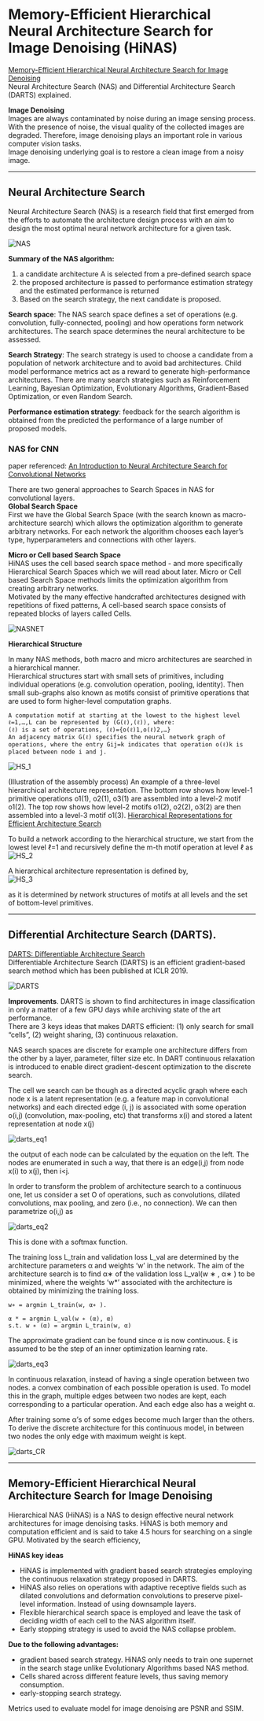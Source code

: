 # Memory-Efficient Hierarchical Neural Architecture Search for Image Denoising (HiNAS)  
[Memory-Efficient Hierarchical Neural Architecture Search for Image Denoising](https://arxiv.org/abs/1909.08228)  
Neural Architecture Search (NAS) and Differential Architecture Search (DARTS) explained.  

**Image Denoising**  
Images are always contaminated by noise during an image sensing process. With the presence of noise, the visual quality of the collected images are degraded. Therefore, image denoising plays an important role in various computer vision tasks.  
Image denoising underlying goal is to restore a clean image from a noisy image.  

-----

## Neural Architecture Search  
Neural Architecture Search (NAS) is a research field that first emerged from the efforts to automate the architecture design process with an aim to design the most optimal neural network architecture for a given task.  

![NAS](../assets/img-HiNAS/NAS_1.png)  

**Summary of the NAS algorithm:**  
<ol>
  <li> a candidate architecture A is selected from a pre-defined search space </li>  
  <li> the proposed architecture is passed to performance estimation strategy and the estimated performance is returned </li> 
  <li> Based on the search strategy, the next candidate is proposed.  </li>
</ol>

**Search space**: The NAS search space defines a set of operations (e.g. convolution, fully-connected, pooling) and how operations form network architectures. The search space determines the neural architecture to be assessed.  

**Search Strategy**: The search strategy is used to choose a candidate from a population of network architecture and to avoid bad architectures. Child model performance metrics act as a reward to generate high-performance architectures. There are many search strategies such as Reinforcement Learning, Bayesian Optimization, Evolutionary Algorithms, Gradient-Based Optimization, or even Random Search.  

**Performance estimation strategy**: feedback for the search algorithm is obtained from the predicted the performance of a large number of proposed models.  

### NAS for CNN  
paper referenced: [An Introduction to Neural Architecture Search for Convolutional Networks](https://arxiv.org/abs/2005.11074)  

There are two general approaches to Search Spaces in NAS for convolutional layers.  
	**Global Search Space**  
First we have the Global Search Space (with the search known as macro-architecture search) which allows the optimization algorithm to generate arbitrary networks. For each network the algorithm chooses each layer’s type, hyperparameters and connections with other layers.  

  **Micro or Cell based Search Space**  
HiNAS uses the cell based search space method - and more specifically Hierarchical Search Spaces which we will read about later. Micro or Cell based Search Space methods limits the optimization algorithm from creating arbitrary networks.  
Motivated by the many effective handcrafted architectures designed with repetitions of fixed patterns, A cell-based search space consists of repeated blocks of layers called Cells.  

![NASNET](../assets/img-HiNAS/NASNET.jpg)  

**Hierarchical Structure**  

In many NAS methods, both macro and micro architectures are searched in a hierarchical manner.  
Hierarchical structures start with small sets of primitives, including individual operations (e.g. convolution operation, pooling, identity). Then small sub-graphs also known as motifs consist of primitive operations that are used to form higher-level computation graphs. 

    A computation motif at starting at the lowest to the highest level ℓ=1,…,L can be represented by (G(ℓ),(ℓ)), where:
    (ℓ) is a set of operations, (ℓ)={o(ℓ)1,o(ℓ)2,…}
    An adjacency matrix G(ℓ) specifies the neural network graph of operations, where the entry Gij=k indicates that operation o(ℓ)k is placed between node i and j. 

![HS_1](../assets/img-HiNAS/HS_1.png)

(Illustration of the assembly process) An example of a three-level hierarchical architecture representation. The bottom row shows how level-1 primitive operations o1(1), o2(1), o3(1) are assembled into a level-2 motif o1(2). The top row shows how level-2 motifs o1(2), o2(2), o3(2) are then assembled into a level-3 motif o1(3). [Hierarchical Representations for Efficient Architecture Search](https://arxiv.org/abs/1711.00436)  

To build a network according to the hierarchical structure, we start from the lowest level ℓ=1 and recursively define the m-th motif operation at level ℓ as  
![HS_2](../assets/img-HiNAS/HS_2.png)  

A hierarchical architecture representation is defined by,  
![HS_3](../assets/img-HiNAS/HS_last.png)  

as it is determined by network structures of motifs at all levels and the set of bottom-level primitives.  

---

## Differential Architecture Search (DARTS). 
[DARTS: Differentiable Architecture Search](https://arxiv.org/abs/1806.09055)  
Differentiable Architecture Search (DARTS) is an efficient gradient-based search method which has been published at ICLR 2019.  

![DARTS](../assets/img-HiNAS/darts_1.png)  

**Improvements**. 
DARTS is shown to find architectures in image classification in only a matter of a few GPU days while archiving state of the art performance.  
There are 3 keys ideas that makes DARTS efficient: 
(1) only search for small “cells”, 
(2) weight sharing, 
(3) continuous relaxation. 

NAS search spaces are discrete for example one architecture differs from the other by a layer, parameter, filter size etc. In DART continuous relaxation is introduced to enable direct gradient-descent optimization to the discrete search.  

The cell we search can be though as a directed acyclic graph where each node x is a latent representation (e.g. a feature map in convolutional networks) and each directed edge (i, j) is associated with some operation o(i,j) (convolution, max-pooling, etc) that transforms x(i) and stored a latent representation at node x(j)  

![darts_eq1](../assets/img-HiNAS/Dart_eq1.png)  

the output of each node can be calculated by the equation on the left. The nodes are enumerated in such a way, that there is an edge(i,j) from node x(i) to x(j), then i<j.  

In order to transform the problem of architecture search to a continuous one, let us consider a set O of operations, such as convolutions, dilated convolutions, max pooling, and zero (i.e., no connection). We can then parametrize o(i,j) as  

![darts_eq2](../assets/img-HiNAS/dart_eq2.png)  

This is done with a softmax function.  

The training loss L_train and validation loss L_val are determined by the architecture parameters α and weights ‘w’ in the network. The aim of the architecture search is to find α∗ of the validation loss  L_val(w ∗ , α∗ ) to be minimized, where the weights ‘w*’ associated with the architecture is obtained by minimizing the training loss.  

    w∗ = argmin L_train(w, α∗ ).  

    α * = argmin L_val(w ∗ (α), α)
    s.t. w ∗ (α) = argmin L_train(w, α)

The approximate gradient can be found since α is now continuous. ξ is assumed to be the step of an inner optimization learning rate.

![darts_eq3](../assets/img-HiNAS/dart_eq3.png)  

In continuous relaxation, instead of having a single operation between two nodes. a convex combination of each possible operation is used. To model this in the graph, multiple edges between two nodes are kept, each corresponding to a particular operation. And each edge also has a weight α.  

After training some α’s of some edges become much larger than the others. To derive the discrete architecture for this continuous model, in between two nodes the only edge with maximum weight is kept.  

![darts_CR](../assets/img-HiNAS/dart_CR.png) 

---
## Memory-Efficient Hierarchical Neural Architecture Search for Image Denoising


Hierarchical NAS (HiNAS) is a NAS to design effective neural network architectures for image denoising tasks. HiNAS is both memory and computation efficient and is said to take 4.5 hours for searching on a single GPU. Motivated by the search efficiency, 

**HiNAS key ideas**  
* HiNAS is implemented with gradient based search strategies employing the continuous relaxation strategy proposed in DARTS.  
* HiNAS also relies on operations with adaptive receptive fields such as dilated convolutions and deformation convolutions to preserve pixel-level information. Instead of using downsample layers.  
* Flexible hierarchical search space is employed and leave the task of deciding width of each cell to the NAS algorithm itself.  
* Early stopping strategy is used to avoid the NAS collapse problem.  

**Due to the following advantages:**  
* gradient based search strategy. HiNAS only needs to train one supernet in the search stage unlike Evolutionary Algorithms based NAS method.  
* Cells shared across different feature levels, thus saving memory consumption.  
* early-stopping search strategy.  

Metrics used to evaluate model for image denoising are PSNR and SSIM.  






